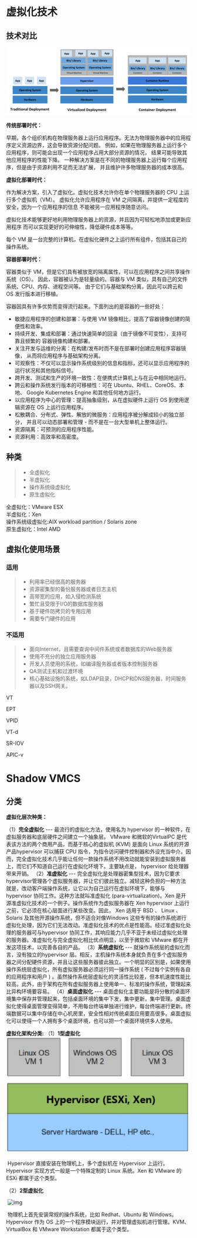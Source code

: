 # 虚拟化技术

## 技术对比

![](../../Image/c/container_evolution.svg)

**传统部署时代：**

早期，各个组织机构在物理服务器上运行应用程序。无法为物理服务器中的应用程序定义资源边界，这会导致资源分配问题。 例如，如果在物理服务器上运行多个应用程序，则可能会出现一个应用程序占用大部分资源的情况， 结果可能导致其他应用程序的性能下降。 一种解决方案是在不同的物理服务器上运行每个应用程序，但是由于资源利用不足而无法扩展， 并且维护许多物理服务器的成本很高。

**虚拟化部署时代：**

作为解决方案，引入了虚拟化。虚拟化技术允许你在单个物理服务器的 CPU 上运行多个虚拟机（VM）。 虚拟化允许应用程序在 VM 之间隔离，并提供一定程度的安全，因为一个应用程序的信息 不能被另一应用程序随意访问。

虚拟化技术能够更好地利用物理服务器上的资源，并且因为可轻松地添加或更新应用程序 而可以实现更好的可伸缩性，降低硬件成本等等。

每个 VM 是一台完整的计算机，在虚拟化硬件之上运行所有组件，包括其自己的操作系统。

**容器部署时代：**

容器类似于 VM，但是它们具有被放宽的隔离属性，可以在应用程序之间共享操作系统（OS）。 因此，容器被认为是轻量级的。容器与 VM 类似，具有自己的文件系统、CPU、内存、进程空间等。 由于它们与基础架构分离，因此可以跨云和 OS 发行版本进行移植。

容器因具有许多优势而变得流行起来。下面列出的是容器的一些好处：

- 敏捷应用程序的创建和部署：与使用 VM 镜像相比，提高了容器镜像创建的简便性和效率。
- 持续开发、集成和部署：通过快速简单的回滚（由于镜像不可变性），支持可靠且频繁的 容器镜像构建和部署。
- 关注开发与运维的分离：在构建/发布时而不是在部署时创建应用程序容器镜像， 从而将应用程序与基础架构分离。
- 可观察性：不仅可以显示操作系统级别的信息和指标，还可以显示应用程序的运行状况和其他指标信号。
- 跨开发、测试和生产的环境一致性：在便携式计算机上与在云中相同地运行。
- 跨云和操作系统发行版本的可移植性：可在 Ubuntu、RHEL、CoreOS、本地、 Google Kubernetes Engine 和其他任何地方运行。
- 以应用程序为中心的管理：提高抽象级别，从在虚拟硬件上运行 OS 到使用逻辑资源在 OS 上运行应用程序。
- 松散耦合、分布式、弹性、解放的微服务：应用程序被分解成较小的独立部分， 并且可以动态部署和管理 - 而不是在一台大型单机上整体运行。
- 资源隔离：可预测的应用程序性能。
- 资源利用：高效率和高密度。

## 种类
>* 全虚拟化
>* 半虚拟化
>* 操作系统级虚拟化  
>* 原生虚拟化  

全虚拟化：VMware ESX  
半虚拟化：Xen  
操作系统级虚拟化:AIX workload partition / Solaris zone  
原生虚拟化：Intel AMD
## 虚拟化使用场景
### 适用
>* 利用率已经很高的服务器
>* 资源密集型的备份服务器或者日志主机
>* 高带宽的应用，如入侵检测系统
>* 繁忙且受限于I/O的数据库服务器
>* 基于硬件防拷贝的专用应用
>* 需要专门硬件的应用  

### 不适用
>* 面向Internet，且需要查询中间件系统或者数据库的Web服务器
>* 使用不充分的独立应用服务器
>* 开发人员使用的系统，如编译服务器或者版本控制服务器
>* QA测试主机和过渡环境
>* 核心基础设施的系统，如LDAP目录，DHCP和DNS服务器，时间服务器以及SSH网关。






VT

EPT

VPID

VT-d

SR-IOV

APIC-v

Shadow VMCS
=======
## 分类

**虚拟化层次种类：**

（1）**完全虚拟化** ---  最流行的虚拟化方法，使用名为 hypervisor 的一种软件，在虚拟服务器和底层硬件之间建立一个抽象层。 VMware  和微软的VirtualPC 是代表该方法的两个商用产品，而基于核心的虚拟机 (KVM) 是面向 Linux 系统的开源产品hypervisor  可以捕获 CPU  指令，为指令访问硬件控制器和外设充当中介。因而，完全虚拟化技术几乎能让任何一款操作系统不用改动就能安装到虚拟服务器上，而它们不知道自己运行在虚拟化环境下。主要缺点是， hypervisor 给处理器带来开销。
（2）**准虚拟化** --- 完全虚拟化是处理器密集型技术，因为它要求  hypervisor管理各个虚拟服务器，并让它们彼此独立。减轻这种负担的一种方法就是，改动客户端操作系统，让它以为自己运行在虚拟环境下，能够与hypervisor 协同工作。这种方法就叫准虚拟化 (para-virtualization)。Xen 是开源准虚拟化技术的一个例子。操作系统作为虚拟服务器在  Xen hypervisor 上运行之前，它必须在核心层面进行某些改变。因此， Xen 适用于 BSD 、 Linux 、 Solaris  及其他开源操作系统，但不适合对像Windows  这些专有的操作系统进行虚拟化处理，因为它们无法改动。准虚拟化技术的优点是性能高。经过准虚拟化处理的服务器可与hypervisor  协同工作，其响应能力几乎不亚于未经过虚拟化处理的服务器。准虚拟化与完全虚拟化相比优点明显，以至于微软和 VMware  都在开发这项技术，以完善各自的产品。
（3）**系统虚拟化** ---  就操作系统层的虚拟化而言，没有独立的hypervisor  层。相反，主机操作系统本身就负责在多个虚拟服务器之间分配硬件资源，并且让这些服务器彼此独立。一个明显的区别是，如果使用操作系统层虚拟化，所有虚拟服务器必须运行同一操作系统 ( 不过每个实例有各自的应用程序和用户 ) 。虽然操作系统层虚拟化的灵活性比较差，但本机速度性能比较高。此外，由于架构在所有虚拟服务器上使用单一、标准的操作系统，管理起来比异构环境要容易。
（4）**桌面虚拟化** ---  桌面虚拟化主要功能是将分散的桌面环境集中保存并管理起来，包括桌面环境的集中下发，集中更新，集中管理。桌面虚拟化使得桌面管理变得简单，不用每台终端单独进行维护，每台终端进行更新。终端数据可以集中存储在中心机房里，安全性相对传统桌面应用要高很多。桌面虚拟化可以使得一个人拥有多个桌面环境，也可以把一个桌面环境供多人使用。

**虚拟化架构分类:**
​（1）**1型虚拟化**
​      ![img](../../Image\k\1618472-20190329134603647-370306872.png)

​       Hypervisor 直接安装在物理机上，多个虚拟机在 Hypervisor 上运行。Hypervisor 实现方式一般是一个特殊定制的 Linux 系统。Xen 和 VMware 的 ESXi 都属于这个类型。

（2）**2型虚拟化**

​      ![img](D:\wfbook\Image\k\1618472-20190329135045351-342284420.png)

​      物理机上首先安装常规的操作系统，比如 Redhat、Ubuntu 和 Windows。Hypervisor 作为  OS 上的一个程序模块运行，并对管理虚拟机进行管理。KVM、VirtualBox 和 VMware Workstation 都属于这个类型。